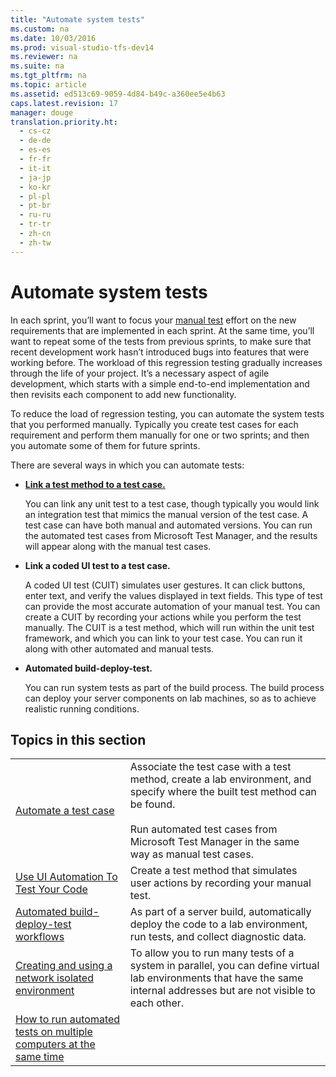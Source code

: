 ```yaml
---
title: "Automate system tests"
ms.custom: na
ms.date: 10/03/2016
ms.prod: visual-studio-tfs-dev14
ms.reviewer: na
ms.suite: na
ms.tgt_pltfrm: na
ms.topic: article
ms.assetid: ed513c69-9059-4d84-b49c-a360ee5e4b63
caps.latest.revision: 17
manager: douge
translation.priority.ht: 
  - cs-cz
  - de-de
  - es-es
  - fr-fr
  - it-it
  - ja-jp
  - ko-kr
  - pl-pl
  - pt-br
  - ru-ru
  - tr-tr
  - zh-cn
  - zh-tw
---
```

# Automate system tests
In each sprint, you’ll want to focus your [manual test](../dv_TeamTestALM/Planning-manual-tests-using-the-web-portal.md) effort on the new requirements that are implemented in each sprint. At the same time, you’ll want to repeat some of the tests from previous sprints, to make sure that recent development work hasn’t introduced bugs into features that were working before. The workload of this regression testing gradually increases through the life of your project. It’s a necessary aspect of agile development, which starts with a simple end-to-end implementation and then revisits each component to add new functionality.  
  
 To reduce the load of regression testing, you can automate the system tests that you performed manually. Typically you create test cases for each requirement and perform them manually for one or two sprints; and then you automate some of them for future sprints.  
  
 There are several ways in which you can automate tests:  
  
-   **[Link a test method to a test case.](../dv_TeamTestALM/Automate-a-test-case-in-Microsoft-Test-Manager.md)**  
  
     You can link any unit test to a test case, though typically you would link an integration test that mimics the manual version of the test case. A test case can have both manual and automated versions. You can run the automated test cases from Microsoft Test Manager, and the results will appear along with the manual test cases.  
  
-   **Link a coded UI test to a test case.**  
  
     A coded UI test (CUIT) simulates user gestures. It can click buttons, enter text, and verify the values displayed in text fields. This type of test can provide the most accurate automation of your manual test. You can create a CUIT by recording your actions while you perform the test manually. The CUIT is a test method, which will run within the unit test framework, and which you can link to your test case. You can run it along with other automated and manual tests.  
  
-   **Automated build-deploy-test.**  
  
     You can run system tests as part of the build process. The build process can deploy your server components on lab machines, so as to achieve realistic running conditions.  
  
## Topics in this section  
  
|||  
|-|-|  
|[Automate a test case](../dv_TeamTestALM/Automate-a-test-case-in-Microsoft-Test-Manager.md)|Associate the test case with a test method, create a lab environment, and specify where the built test method can be found.<br /><br /> Run automated test cases from Microsoft Test Manager in the same way as manual test cases.|  
|[Use UI Automation To Test Your Code](../VS_IDE/Use-UI-Automation-To-Test-Your-Code.md)|Create a test method that simulates user actions by recording your manual test.|  
|[Automated build-deploy-test workflows](../dv_TeamTestALM/Automated-build-deploy-test-workflows.md)|As part of a server build, automatically deploy the code to a lab environment, run tests, and collect diagnostic data.|  
|[Creating and using a network isolated environment](../dv_TeamTestALM/Creating-and-using-a-network-isolated-environment.md)|To allow you to run many tests of a system in parallel, you can define virtual lab environments that have the same internal addresses but are not visible to each other.|  
|[How to run automated tests on multiple computers at the same time](../dv_TeamTestALM/How-to-run-automated-tests-on-multiple-computers-at-the-same-time.md)||